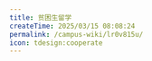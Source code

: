 ```yaml
---
title: 贫困生留学
createTime: 2025/03/15 08:08:24
permalink: /campus-wiki/lr0v815u/
icon: tdesign:cooperate
---
```


